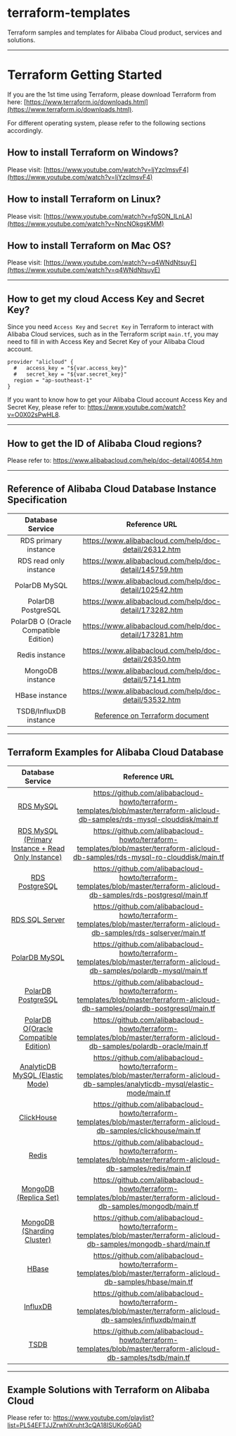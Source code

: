 # terraform-templates
Terraform samples and templates for Alibaba Cloud product, services and solutions.

---
# Terraform Getting Started
If you are the 1st time using Terraform, please download Terraform from here: [https://www.terraform.io/downloads.html](https://www.terraform.io/downloads.html).

For different operating system, please refer to the following sections accordingly.

## How to install Terraform on Windows?
Please visit: [https://www.youtube.com/watch?v=ljYzclmsvF4](https://www.youtube.com/watch?v=ljYzclmsvF4)

## How to install Terraform on Linux?
Please visit: [https://www.youtube.com/watch?v=fgSON_ILnLA](https://www.youtube.com/watch?v=NncNOkgsKMM)

## How to install Terraform on Mac OS?
Please visit: [https://www.youtube.com/watch?v=q4WNdNtsuyE](https://www.youtube.com/watch?v=q4WNdNtsuyE)

---
## How to get my cloud Access Key and Secret Key?
Since you need ```Access Key``` and ```Secret Key``` in Terraform to interact with Alibaba Cloud services, such as in the Terraform script ```main.tf```, you may need to 
fill in with Access Key and Secret Key of your Alibaba Cloud account. 

```
provider "alicloud" {
  #   access_key = "${var.access_key}"
  #   secret_key = "${var.secret_key}"
  region = "ap-southeast-1"
}
```

If you want to know how to get your Alibaba Cloud account Access Key and Secret Key, please refer to: https://www.youtube.com/watch?v=O0X02sPwHL8.

---
## How to get the ID of Alibaba Cloud regions?
Please refer to: https://www.alibabacloud.com/help/doc-detail/40654.htm

---
## Reference of Alibaba Cloud Database Instance Specification

| Database Service | Reference URL |
| :------: | :---------: |
| RDS primary instance | https://www.alibabacloud.com/help/doc-detail/26312.htm |
| RDS read only instance | https://www.alibabacloud.com/help/doc-detail/145759.htm |
| PolarDB MySQL | https://www.alibabacloud.com/help/doc-detail/102542.htm |
| PolarDB PostgreSQL | https://www.alibabacloud.com/help/doc-detail/173282.htm |
| PolarDB O (Oracle Compatible Edition) | https://www.alibabacloud.com/help/doc-detail/173281.htm |
| Redis instance | https://www.alibabacloud.com/help/doc-detail/26350.htm |
| MongoDB instance | https://www.alibabacloud.com/help/doc-detail/57141.htm |
| HBase instance | https://www.alibabacloud.com/help/doc-detail/53532.htm |
| TSDB/InfluxDB instance | [Reference on Terraform document](https://registry.terraform.io/providers/aliyun/alicloud/latest/docs/resources/tsdb_instance#influxdata.n1.mxlarge) |

---
## Terraform Examples for Alibaba Cloud Database

| Database Service | Reference URL |
| :------: | :---------: |
| [RDS MySQL](https://www.alibabacloud.com/product/apsaradb-for-rds-mysql) | https://github.com/alibabacloud-howto/terraform-templates/blob/master/terraform-alicloud-db-samples/rds-mysql-clouddisk/main.tf |
| [RDS MySQL (Primary Instance + Read Only Instance)](https://www.alibabacloud.com/product/apsaradb-for-rds-mysql) | https://github.com/alibabacloud-howto/terraform-templates/blob/master/terraform-alicloud-db-samples/rds-mysql-ro-clouddisk/main.tf |
| [RDS PostgreSQL](https://www.alibabacloud.com/product/apsaradb-for-rds-postgresql) | https://github.com/alibabacloud-howto/terraform-templates/blob/master/terraform-alicloud-db-samples/rds-postgresql/main.tf |
| [RDS SQL Server](https://www.alibabacloud.com/product/apsaradb-for-rds-sql-server) | https://github.com/alibabacloud-howto/terraform-templates/blob/master/terraform-alicloud-db-samples/rds-sqlserver/main.tf |
| [PolarDB MySQL](https://www.alibabacloud.com/product/polardb) | https://github.com/alibabacloud-howto/terraform-templates/blob/master/terraform-alicloud-db-samples/polardb-mysql/main.tf |
| [PolarDB PostgreSQL](https://www.alibabacloud.com/product/polardb) | https://github.com/alibabacloud-howto/terraform-templates/blob/master/terraform-alicloud-db-samples/polardb-postgresql/main.tf |
| [PolarDB O(Oracle Compatible Edition)](https://www.alibabacloud.com/product/polardb) | https://github.com/alibabacloud-howto/terraform-templates/blob/master/terraform-alicloud-db-samples/polardb-oracle/main.tf |
| [AnalyticDB MySQL (Elastic Mode)](https://www.alibabacloud.com/product/analyticdb-for-mysql) | https://github.com/alibabacloud-howto/terraform-templates/blob/master/terraform-alicloud-db-samples/analyticdb-mysql/elastic-mode/main.tf |
| [ClickHouse](https://www.alibabacloud.com/product/clickhouse) | https://github.com/alibabacloud-howto/terraform-templates/blob/master/terraform-alicloud-db-samples/clickhouse/main.tf |
| [Redis](https://www.alibabacloud.com/product/apsaradb-for-redis) | https://github.com/alibabacloud-howto/terraform-templates/blob/master/terraform-alicloud-db-samples/redis/main.tf |
| [MongoDB (Replica Set)](https://www.alibabacloud.com/product/apsaradb-for-mongodb) | https://github.com/alibabacloud-howto/terraform-templates/blob/master/terraform-alicloud-db-samples/mongodb/main.tf |
| [MongoDB (Sharding Cluster)](https://www.alibabacloud.com/product/apsaradb-for-mongodb) | https://github.com/alibabacloud-howto/terraform-templates/blob/master/terraform-alicloud-db-samples/mongodb-shard/main.tf |
| [HBase](https://www.alibabacloud.com/product/hbase) | https://github.com/alibabacloud-howto/terraform-templates/blob/master/terraform-alicloud-db-samples/hbase/main.tf |
| [InfluxDB](https://www.alibabacloud.com/product/hitsdb_influxdb) | https://github.com/alibabacloud-howto/terraform-templates/blob/master/terraform-alicloud-db-samples/influxdb/main.tf |
| [TSDB](https://www.alibabacloud.com/product/hitsdb) | https://github.com/alibabacloud-howto/terraform-templates/blob/master/terraform-alicloud-db-samples/tsdb/main.tf |

---
## Example Solutions with Terraform on Alibaba Cloud
Please refer to: https://www.youtube.com/playlist?list=PL54EFTJJZrwhlXruht3cQA18ISUKo6GAD